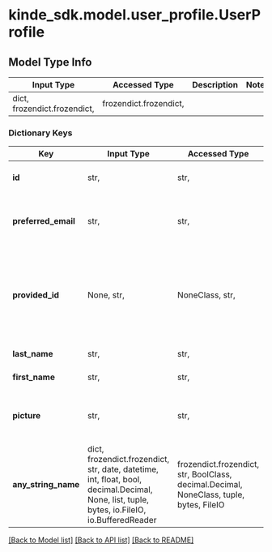 # kinde_sdk.model.user_profile.UserProfile

## Model Type Info
Input Type | Accessed Type | Description | Notes
------------ | ------------- | ------------- | -------------
dict, frozendict.frozendict,  | frozendict.frozendict,  |  | 

### Dictionary Keys
Key | Input Type | Accessed Type | Description | Notes
------------ | ------------- | ------------- | ------------- | -------------
**id** | str,  | str,  | Unique id of the user in Kinde. | [optional] 
**preferred_email** | str,  | str,  | Default email address of the user in Kinde. | [optional] 
**provided_id** | None, str,  | NoneClass, str,  | Value of the user&#x27;s id in a third-party system when the user is imported into Kinde. | [optional] 
**last_name** | str,  | str,  | User&#x27;s last name. | [optional] 
**first_name** | str,  | str,  | User&#x27;s first name. | [optional] 
**picture** | str,  | str,  | URL that point&#x27;s to the user&#x27;s picture or avatar | [optional] 
**any_string_name** | dict, frozendict.frozendict, str, date, datetime, int, float, bool, decimal.Decimal, None, list, tuple, bytes, io.FileIO, io.BufferedReader | frozendict.frozendict, str, BoolClass, decimal.Decimal, NoneClass, tuple, bytes, FileIO | any string name can be used but the value must be the correct type | [optional]

[[Back to Model list]](../../README.md#documentation-for-models) [[Back to API list]](../../README.md#documentation-for-api-endpoints) [[Back to README]](../../README.md)

